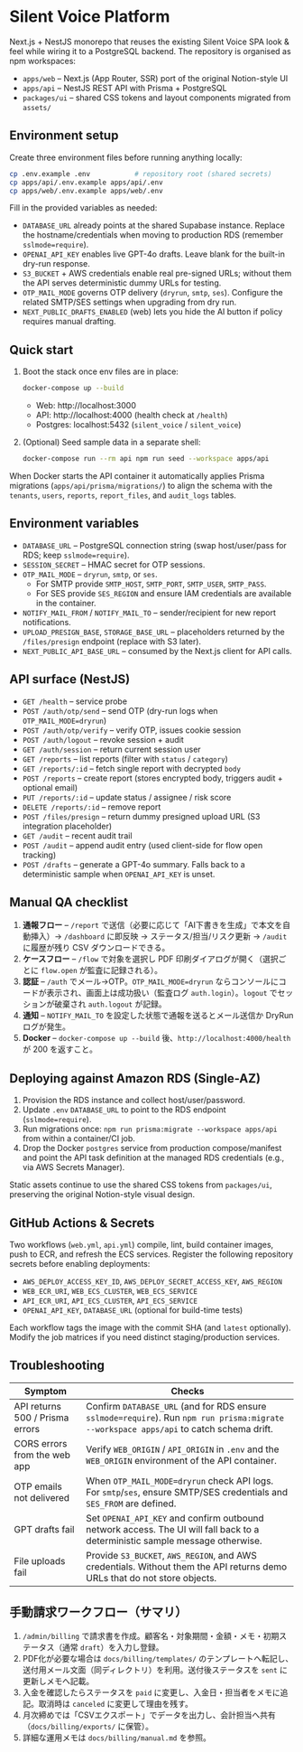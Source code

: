 # Silent Voice Platform

Next.js + NestJS monorepo that reuses the existing Silent Voice SPA look & feel while wiring it to a PostgreSQL backend. The repository is organised as npm workspaces:

- `apps/web` – Next.js (App Router, SSR) port of the original Notion-style UI
- `apps/api` – NestJS REST API with Prisma + PostgreSQL
- `packages/ui` – shared CSS tokens and layout components migrated from `assets/`

## Environment setup

Create three environment files before running anything locally:

```bash
cp .env.example .env           # repository root (shared secrets)
cp apps/api/.env.example apps/api/.env
cp apps/web/.env.example apps/web/.env
```

Fill in the provided variables as needed:

- `DATABASE_URL` already points at the shared Supabase instance. Replace the hostname/credentials when moving to production RDS (remember `sslmode=require`).
- `OPENAI_API_KEY` enables live GPT-4o drafts. Leave blank for the built-in dry-run response.
- `S3_BUCKET` + AWS credentials enable real pre-signed URLs; without them the API serves deterministic dummy URLs for testing.
- `OTP_MAIL_MODE` governs OTP delivery (`dryrun`, `smtp`, `ses`). Configure the related SMTP/SES settings when upgrading from dry run.
- `NEXT_PUBLIC_DRAFTS_ENABLED` (web) lets you hide the AI button if policy requires manual drafting.

## Quick start

1. Boot the stack once env files are in place:
   ```bash
   docker-compose up --build
   ```
   - Web: http://localhost:3000
   - API: http://localhost:4000 (health check at `/health`)
   - Postgres: localhost:5432 (`silent_voice` / `silent_voice`)

2. (Optional) Seed sample data in a separate shell:
   ```bash
   docker-compose run --rm api npm run seed --workspace apps/api
   ```

When Docker starts the API container it automatically applies Prisma migrations (`apps/api/prisma/migrations/`) to align the schema with the `tenants`, `users`, `reports`, `report_files`, and `audit_logs` tables.

## Environment variables

- `DATABASE_URL` – PostgreSQL connection string (swap host/user/pass for RDS; keep `sslmode=require`).
- `SESSION_SECRET` – HMAC secret for OTP sessions.
- `OTP_MAIL_MODE` – `dryrun`, `smtp`, or `ses`.
  - For SMTP provide `SMTP_HOST`, `SMTP_PORT`, `SMTP_USER`, `SMTP_PASS`.
  - For SES provide `SES_REGION` and ensure IAM credentials are available in the container.
- `NOTIFY_MAIL_FROM` / `NOTIFY_MAIL_TO` – sender/recipient for new report notifications.
- `UPLOAD_PRESIGN_BASE`, `STORAGE_BASE_URL` – placeholders returned by the `/files/presign` endpoint (replace with S3 later).
- `NEXT_PUBLIC_API_BASE_URL` – consumed by the Next.js client for API calls.

## API surface (NestJS)

- `GET /health` – service probe
- `POST /auth/otp/send` – send OTP (dry-run logs when `OTP_MAIL_MODE=dryrun`)
- `POST /auth/otp/verify` – verify OTP, issues cookie session
- `POST /auth/logout` – revoke session + audit
- `GET /auth/session` – return current session user
- `GET /reports` – list reports (filter with `status` / `category`)
- `GET /reports/:id` – fetch single report with decrypted `body`
- `POST /reports` – create report (stores encrypted body, triggers audit + optional email)
- `PUT /reports/:id` – update status / assignee / risk score
- `DELETE /reports/:id` – remove report
- `POST /files/presign` – return dummy presigned upload URL (S3 integration placeholder)
- `GET /audit` – recent audit trail
- `POST /audit` – append audit entry (used client-side for flow open tracking)
- `POST /drafts` – generate a GPT-4o summary. Falls back to a deterministic sample when `OPENAI_API_KEY` is unset.

## Manual QA checklist

1. **通報フロー** – `/report` で送信（必要に応じて「AI下書きを生成」で本文を自動挿入）→ `/dashboard` に即反映 → ステータス/担当/リスク更新 → `/audit` に履歴が残り CSV ダウンロードできる。 
2. **ケースフロー** – `/flow` で対象を選択し PDF 印刷ダイアログが開く（選択ごとに `flow.open` が監査に記録される）。
3. **認証** – `/auth` でメール→OTP。`OTP_MAIL_MODE=dryrun` ならコンソールにコードが表示され、画面上は成功扱い（監査ログ `auth.login`）。`logout` でセッションが破棄され `auth.logout` が記録。
4. **通知** – `NOTIFY_MAIL_TO` を設定した状態で通報を送るとメール送信か DryRun ログが発生。
5. **Docker** – `docker-compose up --build` 後、`http://localhost:4000/health` が 200 を返すこと。

## Deploying against Amazon RDS (Single-AZ)

1. Provision the RDS instance and collect host/user/password.
2. Update `.env` `DATABASE_URL` to point to the RDS endpoint (`sslmode=require`).
3. Run migrations once: `npm run prisma:migrate --workspace apps/api` from within a container/CI job.
4. Drop the Docker `postgres` service from production compose/manifest and point the API task definition at the managed RDS credentials (e.g., via AWS Secrets Manager).

Static assets continue to use the shared CSS tokens from `packages/ui`, preserving the original Notion-style visual design.

## GitHub Actions & Secrets

Two workflows (`web.yml`, `api.yml`) compile, lint, build container images, push to ECR, and refresh the ECS services. Register the following repository secrets before enabling deployments:

- `AWS_DEPLOY_ACCESS_KEY_ID`, `AWS_DEPLOY_SECRET_ACCESS_KEY`, `AWS_REGION`
- `WEB_ECR_URI`, `WEB_ECS_CLUSTER`, `WEB_ECS_SERVICE`
- `API_ECR_URI`, `API_ECS_CLUSTER`, `API_ECS_SERVICE`
- `OPENAI_API_KEY`, `DATABASE_URL` (optional for build-time tests)

Each workflow tags the image with the commit SHA (and `latest` optionally). Modify the job matrices if you need distinct staging/production services.

## Troubleshooting

| Symptom | Checks |
|---------|--------|
| API returns 500 / Prisma errors | Confirm `DATABASE_URL` (and for RDS ensure `sslmode=require`). Run `npm run prisma:migrate --workspace apps/api` to catch schema drift. |
| CORS errors from the web app | Verify `WEB_ORIGIN` / `API_ORIGIN` in `.env` and the `WEB_ORIGIN` environment of the API container. |
| OTP emails not delivered | When `OTP_MAIL_MODE=dryrun` check API logs. For `smtp`/`ses`, ensure SMTP/SES credentials and `SES_FROM` are defined. |
| GPT drafts fail | Set `OPENAI_API_KEY` and confirm outbound network access. The UI will fall back to a deterministic sample message otherwise. |
| File uploads fail | Provide `S3_BUCKET`, `AWS_REGION`, and AWS credentials. Without them the API returns demo URLs that do not store objects. |

## 手動請求ワークフロー（サマリ）

1. `/admin/billing` で請求書を作成。顧客名・対象期間・金額・メモ・初期ステータス（通常 `draft`）を入力し登録。
2. PDF化が必要な場合は `docs/billing/templates/` のテンプレートへ転記し、送付用メール文面（同ディレクトリ）を利用。送付後ステータスを `sent` に更新しメモへ記載。
3. 入金を確認したらステータスを `paid` に変更し、入金日・担当者をメモに追記。取消時は `canceled` に変更して理由を残す。
4. 月次締めでは「CSVエクスポート」でデータを出力し、会計担当へ共有（`docs/billing/exports/` に保管）。
5. 詳細な運用メモは `docs/billing/manual.md` を参照。
